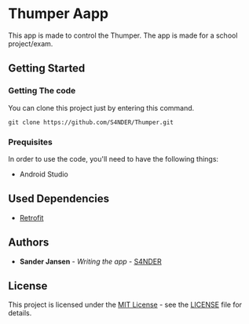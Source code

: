 # Thumper Aapp
This app is made to control the Thumper. The app is made for a school project/exam.

## Getting Started
### Getting The code
You can clone this project just by entering this command.
```
git clone https://github.com/S4NDER/Thumper.git
```

### Prequisites
In order to use the code, you'll need to have the following things:
* Android Studio


## Used Dependencies
* [Retrofit](http://square.github.io/retrofit/)

## Authors
* **Sander Jansen** - *Writing the app* - [S4NDER](https://github.com/S4NDER)

## License
This project is licensed under the [MIT License](LICENSE) - see the [LICENSE](LICENSE) file for details.
